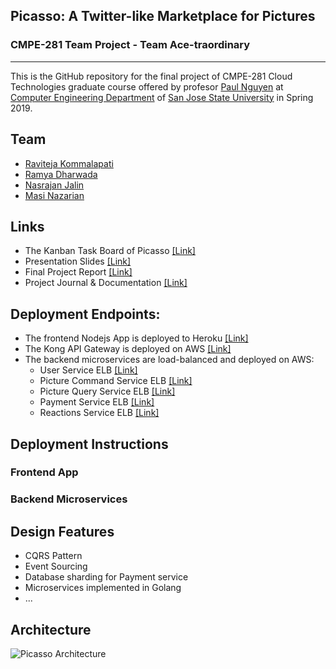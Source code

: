 ## Picasso: A Twitter-like Marketplace for Pictures
### CMPE-281 Team Project - Team Ace-traordinary
---

This is the GitHub repository for the final project of CMPE-281 Cloud Technologies graduate course offered by profesor [Paul Nguyen](https://github.com/paulnguyen) at [Computer Engineering Department](https://cmpe.sjsu.edu/) of [San Jose State University](https://www.sjsu.edu/) in Spring 2019.

## Team
- [Raviteja Kommalapati](https://github.com/RAVITEJAKOMMALAPATI20)
- [Ramya Dharwada](https://github.com/RamyaDharwada)
- [Nasrajan Jalin](https://github.com/nasrajan)
- [Masi Nazarian](https://github.com/Masea)

## Links

- The Kanban Task Board of Picasso [[Link]](https://github.com/nguyensjsu/sp19-281-ace-traordinary/projects/1)
- Presentation Slides [[Link]](https://docs.google.com/presentation/d/1jU1vt8rPpnsM-NtAsXNxud8ZH3kMMWB3_Rd4kYi-uRA/edit?usp=sharing)
- Final Project Report [[Link]](https://docs.google.com/document/d/1XapQTQ9ASTv0dynM6l-vwouOpOWAlX07A3syy0WJtpE/edit?usp=sharing)
- Project Journal & Documentation [[Link]](https://github.com/nguyensjsu/sp19-281-ace-traordinary/tree/master/docs)

## Deployment Endpoints:
- The frontend Nodejs App is deployed to Heroku [[Link]]()
- The Kong API Gateway is deployed on AWS [[Link]]()
- The backend microservices are load-balanced and deployed on AWS:
  - User Service ELB [[Link]]()
  - Picture Command Service ELB [[Link]]()
  - Picture Query Service ELB [[Link]]()
  - Payment Service ELB [[Link]]()
  - Reactions Service ELB [[Link]]()

## Deployment Instructions
### Frontend App

### Backend Microservices


## Design Features
- CQRS Pattern
- Event Sourcing
- Database sharding for Payment service
- Microservices implemented in Golang
- ...


## Architecture
![Picasso Architecture](https://github.com/nguyensjsu/sp19-281-ace-traordinary/blob/master/Design%20architecture/Picasso-Architecture%20(2).png)
